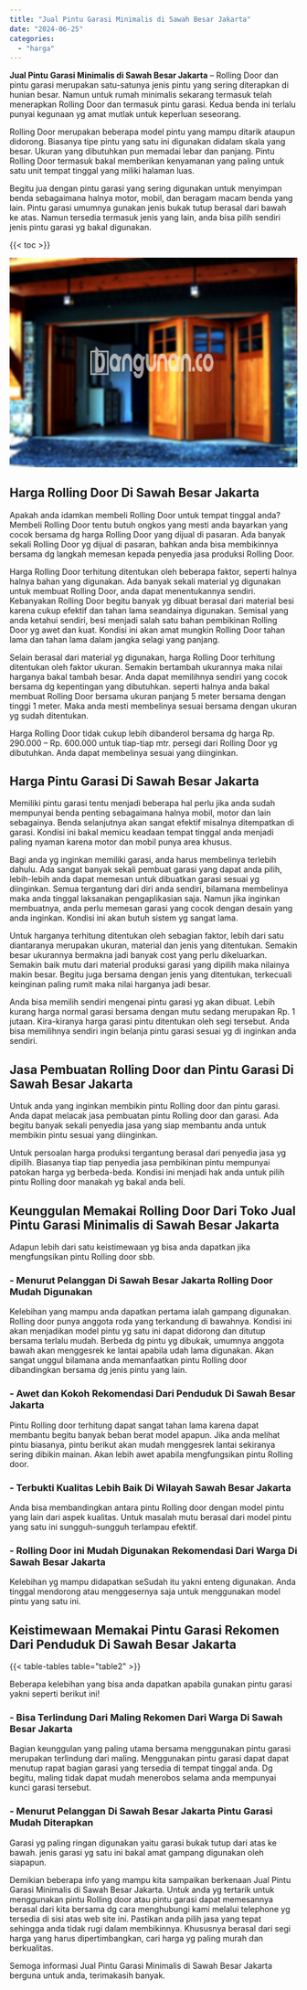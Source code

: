 ```yaml
---
title: "Jual Pintu Garasi Minimalis di Sawah Besar Jakarta"
date: "2024-06-25"
categories: 
  - "harga"
---
```


**Jual Pintu Garasi Minimalis di Sawah Besar Jakarta** – Rolling Door dan pintu garasi merupakan satu-satunya jenis pintu yang sering diterapkan di hunian besar. Namun untuk rumah minimalis sekarang termasuk telah menerapkan Rolling Door dan termasuk pintu garasi. Kedua benda ini terlalu punyai kegunaan yg amat mutlak untuk keperluan seseorang.

Rolling Door merupakan beberapa model pintu yang mampu ditarik ataupun didorong. Biasanya tipe pintu yang satu ini digunakan didalam skala yang besar. Ukuran yang dibutuhkan pun memadai lebar dan panjang. Pintu Rolling Door termasuk bakal memberikan kenyamanan yang paling untuk satu unit tempat tinggal yang miliki halaman luas.

Begitu jua dengan pintu garasi yang sering digunakan untuk menyimpan benda sebagaimana halnya motor, mobil, dan beragam macam benda yang lain. Pintu garasi umumnya gunakan jenis bukak tutup berasal dari bawah ke atas. Namun tersedia termasuk jenis yang lain, anda bisa pilih sendiri jenis pintu garasi yg bakal digunakan.

{{< toc >}}

![Jual Pintu Garasi Minimalis di Sawah Besar Jakarta](/images/pintu-garasi-62.png)

## Harga Rolling Door Di Sawah Besar Jakarta

Apakah anda idamkan membeli Rolling Door untuk tempat tinggal anda? Membeli Rolling Door tentu butuh ongkos yang mesti anda bayarkan yang cocok bersama dg harga Rolling Door yang dijual di pasaran. Ada banyak sekali Rolling Door yg dijual di pasaran, bahkan anda bisa membikinnya bersama dg langkah memesan kepada penyedia jasa produksi Rolling Door.

Harga Rolling Door terhitung ditentukan oleh beberapa faktor, seperti halnya halnya bahan yang digunakan. Ada banyak sekali material yg digunakan untuk membuat Rolling Door, anda dapat menentukannya sendiri. Kebanyakan Rolling Door begitu banyak yg dibuat berasal dari material besi karena cukup efektif dan tahan lama seandainya digunakan. Semisal yang anda ketahui sendiri, besi menjadi salah satu bahan pembikinan Rolling Door yg awet dan kuat. Kondisi ini akan amat mungkin Rolling Door tahan lama dan tahan lama dalam jangka selagi yang panjang.

Selain berasal dari material yg digunakan, harga Rolling Door terhitung ditentukan oleh faktor ukuran. Semakin bertambah ukurannya maka nilai harganya bakal tambah besar. Anda dapat memilihnya sendiri yang cocok bersama dg kepentingan yang dibutuhkan. seperti halnya anda bakal membuat Rolling Door bersama ukuran panjang 5 meter bersama dengan tinggi 1 meter. Maka anda mesti membelinya sesuai bersama dengan ukuran yg sudah ditentukan.

Harga Rolling Door tidak cukup lebih dibanderol bersama dg harga Rp. 290.000 – Rp. 600.000 untuk tiap-tiap mtr. persegi dari Rolling Door yg dibutuhkan. Anda dapat membelinya sesuai yang diinginkan.

## Harga Pintu Garasi Di Sawah Besar Jakarta

Memiliki pintu garasi tentu menjadi beberapa hal perlu jika anda sudah mempunyai benda penting sebagaimana halnya mobil, motor dan lain sebagainya. Benda selanjutnya akan sangat efektif misalnya ditempatkan di garasi. Kondisi ini bakal memicu keadaan tempat tinggal anda menjadi paling nyaman karena motor dan mobil punya area khusus.

Bagi anda yg inginkan memiliki garasi, anda harus membelinya terlebih dahulu. Ada sangat banyak sekali pembuat garasi yang dapat anda pilih, lebih-lebih anda dapat memesan untuk dibuatkan garasi sesuai yg diinginkan. Semua tergantung dari diri anda sendiri, bilamana membelinya maka anda tinggal laksanakan pengaplikasian saja. Namun jika inginkan membuatnya, anda perlu memesan garasi yang cocok dengan desain yang anda inginkan. Kondisi ini akan butuh sistem yg sangat lama.

Untuk harganya terhitung ditentukan oleh sebagian faktor, lebih dari satu diantaranya merupakan ukuran, material dan jenis yang ditentukan. Semakin besar ukurannya bermakna jadi banyak cost yang perlu dikeluarkan. Semakin baik mutu dari material produksi garasi yang dipilih maka nilainya makin besar. Begitu juga bersama dengan jenis yang ditentukan, terkecuali keinginan paling rumit maka nilai harganya jadi besar.

Anda bisa memilih sendiri mengenai pintu garasi yg akan dibuat. Lebih kurang harga normal garasi bersama dengan mutu sedang merupakan Rp. 1 jutaan. Kira-kiranya harga garasi pintu ditentukan oleh segi tersebut. Anda bisa memilihnya sendiri ingin belanja pintu garasi sesuai yg di inginkan anda sendiri.

## Jasa Pembuatan Rolling Door dan Pintu Garasi Di Sawah Besar Jakarta

Untuk anda yang inginkan membikin pintu Rolling door dan pintu garasi. Anda dapat melacak jasa pembuatan pintu Rolling door dan garasi. Ada begitu banyak sekali penyedia jasa yang siap membantu anda untuk membikin pintu sesuai yang diinginkan.

Untuk persoalan harga produksi tergantung berasal dari penyedia jasa yg dipilih. Biasanya tiap tiap penyedia jasa pembikinan pintu mempunyai patokan harga yg berbeda-beda. Kondisi ini menjadi hak anda untuk pilih pintu Rolling door manakah yg bakal anda beli.

## Keunggulan Memakai Rolling Door Dari Toko Jual Pintu Garasi Minimalis di Sawah Besar Jakarta

Adapun lebih dari satu keistimewaan yg bisa anda dapatkan jika mengfungsikan pintu Rolling door sbb.

### \- Menurut Pelanggan Di Sawah Besar Jakarta Rolling Door Mudah Digunakan

Kelebihan yang mampu anda dapatkan pertama ialah gampang digunakan. Rolling door punya anggota roda yang terkandung di bawahnya. Kondisi ini akan menjadikan model pintu yg satu ini dapat didorong dan ditutup bersama terlalu mudah. Berbeda dg pintu yg dibukak, umumnya anggota bawah akan menggesrek ke lantai apabila udah lama digunakan. Akan sangat unggul bilamana anda memanfaatkan pintu Rolling door dibandingkan bersama dg jenis pintu yang lain.

### \- Awet dan Kokoh Rekomendasi Dari Penduduk Di Sawah Besar Jakarta

Pintu Rolling door terhitung dapat sangat tahan lama karena dapat membantu begitu banyak beban berat model apapun. Jika anda melihat pintu biasanya, pintu berikut akan mudah menggesrek lantai sekiranya sering dibikin mainan. Akan lebih awet apabila mengfungsikan pintu Rolling door.

### \- Terbukti Kualitas Lebih Baik Di Wilayah Sawah Besar Jakarta

Anda bisa membandingkan antara pintu Rolling door dengan model pintu yang lain dari aspek kualitas. Untuk masalah mutu berasal dari model pintu yang satu ini sungguh-sungguh terlampau efektif.

### \- Rolling Door ini Mudah Digunakan Rekomendasi Dari Warga Di Sawah Besar Jakarta

Kelebihan yg mampu didapatkan seSudah itu yakni enteng digunakan. Anda tinggal mendorong atau menggesernya saja untuk menggunakan model pintu yang satu ini.

## Keistimewaan Memakai Pintu Garasi Rekomen Dari Penduduk Di Sawah Besar Jakarta

{{< table-tables table="table2" >}}

Beberapa kelebihan yang bisa anda dapatkan apabila gunakan pintu garasi yakni seperti berikut ini!

### \- Bisa Terlindung Dari Maling Rekomen Dari Warga Di Sawah Besar Jakarta

Bagian keunggulan yang paling utama bersama menggunakan pintu garasi merupakan terlindung dari maling. Menggunakan pintu garasi dapat dapat menutup rapat bagian garasi yang tersedia di tempat tinggal anda. Dg begitu, maling tidak dapat mudah menerobos selama anda mempunyai kunci garasi tersebut.

### \- Menurut Pelanggan Di Sawah Besar Jakarta Pintu Garasi Mudah Diterapkan

Garasi yg paling ringan digunakan yaitu garasi bukak tutup dari atas ke bawah. jenis garasi yg satu ini bakal amat gampang digunakan oleh siapapun.

Demikian beberapa info yang mampu kita sampaikan berkenaan Jual Pintu Garasi Minimalis di Sawah Besar Jakarta. Untuk anda yg tertarik untuk menggunakan pintu Rolling door atau pintu garasi dapat memesannya berasal dari kita bersama dg cara menghubungi kami melalui telephone yg tersedia di sisi atas web site ini. Pastikan anda pilih jasa yang tepat sehingga anda tidak rugi dalam membikinnya. Khususnya berasal dari segi harga yang harus dipertimbangkan, cari harga yg paling murah dan berkualitas.

Semoga informasi Jual Pintu Garasi Minimalis di Sawah Besar Jakarta berguna untuk anda, terimakasih banyak.

